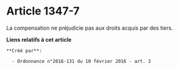 # Article 1347-7

La compensation ne préjudicie pas aux droits acquis par des tiers.

**Liens relatifs à cet article**

	**Créé par**:

	  - Ordonnance n°2016-131 du 10 février 2016 - art. 3
